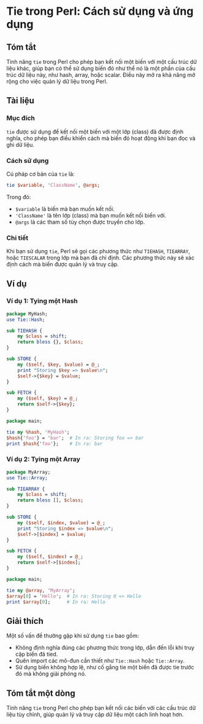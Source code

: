 <!--
Meta Description: # Tie trong Perl: Cách sử dụng và ứng dụng ## Tóm tắt Tính năng `tie` trong Perl cho phép bạn kết nối một biến với một cấu trúc dữ liệu khác, giúp bạn...
Meta Keywords: tie, một, biến, bạn, perl
-->

# Tie trong Perl: Cách sử dụng và ứng dụng

## Tóm tắt
Tính năng `tie` trong Perl cho phép bạn kết nối một biến với một cấu trúc dữ liệu khác, giúp bạn có thể sử dụng biến đó như thể nó là một phần của cấu trúc dữ liệu này, như hash, array, hoặc scalar. Điều này mở ra khả năng mở rộng cho việc quản lý dữ liệu trong Perl.

## Tài liệu
### Mục đích
`tie` được sử dụng để kết nối một biến với một lớp (class) đã được định nghĩa, cho phép bạn điều khiển cách mà biến đó hoạt động khi bạn đọc và ghi dữ liệu.

### Cách sử dụng
Cú pháp cơ bản của `tie` là:
```perl
tie $variable, 'ClassName', @args;
```
Trong đó:
- `$variable` là biến mà bạn muốn kết nối.
- `'ClassName'` là tên lớp (class) mà bạn muốn kết nối biến với.
- `@args` là các tham số tùy chọn được truyền cho lớp.

### Chi tiết
Khi bạn sử dụng `tie`, Perl sẽ gọi các phương thức như `TIEHASH`, `TIEARRAY`, hoặc `TIESCALAR` trong lớp mà bạn đã chỉ định. Các phương thức này sẽ xác định cách mà biến được quản lý và truy cập.

## Ví dụ
### Ví dụ 1: Tying một Hash
```perl
package MyHash;
use Tie::Hash;

sub TIEHASH {
    my $class = shift;
    return bless {}, $class;
}

sub STORE {
    my ($self, $key, $value) = @_;
    print "Storing $key => $value\n";
    $self->{$key} = $value;
}

sub FETCH {
    my ($self, $key) = @_;
    return $self->{$key};
}

package main;

tie my %hash, 'MyHash';
$hash{'foo'} = 'bar';  # In ra: Storing foo => bar
print $hash{'foo'};    # In ra: bar
```

### Ví dụ 2: Tying một Array
```perl
package MyArray;
use Tie::Array;

sub TIEARRAY {
    my $class = shift;
    return bless [], $class;
}

sub STORE {
    my ($self, $index, $value) = @_;
    print "Storing $index => $value\n";
    $self->[$index] = $value;
}

sub FETCH {
    my ($self, $index) = @_;
    return $self->[$index];
}

package main;

tie my @array, 'MyArray';
$array[0] = 'Hello';  # In ra: Storing 0 => Hello
print $array[0];      # In ra: Hello
```

## Giải thích
Một số vấn đề thường gặp khi sử dụng `tie` bao gồm:
- Không định nghĩa đúng các phương thức trong lớp, dẫn đến lỗi khi truy cập biến đã tied.
- Quên import các mô-đun cần thiết như `Tie::Hash` hoặc `Tie::Array`.
- Sử dụng biến không hợp lệ, như cố gắng tie một biến đã được tie trước đó mà không giải phóng nó.

## Tóm tắt một dòng
Tính năng `tie` trong Perl cho phép bạn kết nối các biến với các cấu trúc dữ liệu tùy chỉnh, giúp quản lý và truy cập dữ liệu một cách linh hoạt hơn.